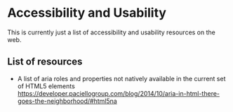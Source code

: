 Accessibility and Usability
============================

This is currently just a list of accessibility and usability resources on the web.

## List of resources
- A list of aria roles and properties not natively available in the current set of HTML5 elements  
  https://developer.paciellogroup.com/blog/2014/10/aria-in-html-there-goes-the-neighborhood/#html5na
